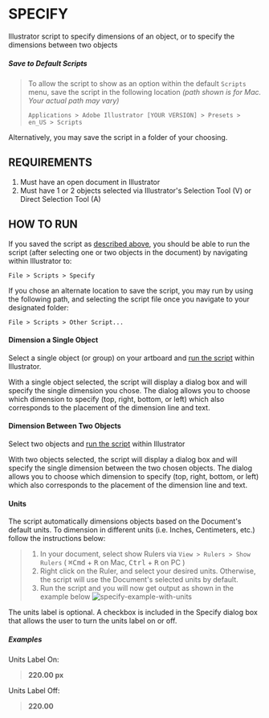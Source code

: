 # SPECIFY
Illustrator script to specify dimensions of an object, or to specify the dimensions between two objects

##### Save to Default Scripts
> To allow the script to show as an option within the default `Scripts` menu, save the script in the following location _(path shown is for Mac. Your actual path may vary)_
> ```
> Applications > Adobe Illustrator [YOUR VERSION] > Presets > en_US > Scripts
> ```

Alternatively, you may save the script in a folder of your choosing.

## REQUIREMENTS
1. Must have an open document in Illustrator
2. Must have 1 or 2 objects selected via Illustrator's Selection Tool (V) or Direct Selection Tool (A)

## HOW TO RUN
If you saved the script as [described above](#save-to-default-scripts), you should be able to run the script (after selecting one or two objects in the document) by navigating within Illustrator to:
```
File > Scripts > Specify
```
If you chose an alternate location to save the script, you may run by using the following path, and selecting the script file once you navigate to your designated folder:
```
File > Scripts > Other Script...
```

#### Dimension a Single Object
Select a single object (or group) on your artboard and [run the script](#how-to-run) within Illustrator.

With a single object selected, the script will display a dialog box and will specify the single dimension you chose. The dialog allows you to choose which dimension to specify (top, right, bottom, or left) which also corresponds to the placement of the dimension line and text.

#### Dimension Between Two Objects
Select two objects and [run the script](#how-to-run) within Illustrator

With two objects selected, the script will display a dialog box and will specify the single dimension between the two chosen objects. The dialog allows you to choose which dimension to specify (top, right, bottom, or left) which also corresponds to the placement of the dimension line and text.

#### Units
The script automatically dimensions objects based on the Document's default units. To dimension in different units (i.e. Inches, Centimeters, etc.) follow the instructions below:
> 1. In your document, select show Rulers via `View > Rulers > Show Rulers` ( <kbd>⌘Cmd</kbd> + <kbd>R</kbd> on Mac, <kbd>Ctrl</kbd> + <kbd>R</kbd> on PC )
> 2. Right click on the Ruler, and select your desired units. Otherwise, the script will use the Document's selected units by default.
> 3. Run the script and you will now get output as shown in the example below
![specify-example-with-units](https://raw.githubusercontent.com/adamdehaven/Specify/master/specify-example-with-units.jpg)

The units label is optional. A checkbox is included in the Specify dialog box that allows the user to turn the units label on or off.
##### Examples
Units Label On: 
> **220.00 px**

Units Label Off: 
> **220.00**